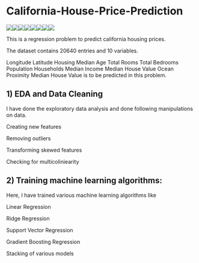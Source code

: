 # California-House-Price-Prediction

[![](https://sourcerer.io/fame/Swarupa567/Swarupa567/Housing-Price-Prediction-using-Regression/images/0)](https://sourcerer.io/fame/Swarupa567/Swarupa567/Housing-Price-Prediction-using-Regression/links/0)[![](https://sourcerer.io/fame/Swarupa567/Swarupa567/Housing-Price-Prediction-using-Regression/images/1)](https://sourcerer.io/fame/Swarupa567/Swarupa567/Housing-Price-Prediction-using-Regression/links/1)[![](https://sourcerer.io/fame/Swarupa567/Swarupa567/Housing-Price-Prediction-using-Regression/images/2)](https://sourcerer.io/fame/Swarupa567/Swarupa567/Housing-Price-Prediction-using-Regression/links/2)[![](https://sourcerer.io/fame/Swarupa567/Swarupa567/Housing-Price-Prediction-using-Regression/images/3)](https://sourcerer.io/fame/Swarupa567/Swarupa567/Housing-Price-Prediction-using-Regression/links/3)[![](https://sourcerer.io/fame/Swarupa567/Swarupa567/Housing-Price-Prediction-using-Regression/images/4)](https://sourcerer.io/fame/Swarupa567/Swarupa567/Housing-Price-Prediction-using-Regression/links/4)[![](https://sourcerer.io/fame/Swarupa567/Swarupa567/Housing-Price-Prediction-using-Regression/images/5)](https://sourcerer.io/fame/Swarupa567/Swarupa567/Housing-Price-Prediction-using-Regression/links/5)[![](https://sourcerer.io/fame/Swarupa567/Swarupa567/Housing-Price-Prediction-using-Regression/images/6)](https://sourcerer.io/fame/Swarupa567/Swarupa567/Housing-Price-Prediction-using-Regression/links/6)[![](https://sourcerer.io/fame/Swarupa567/Swarupa567/Housing-Price-Prediction-using-Regression/images/7)](https://sourcerer.io/fame/Swarupa567/Swarupa567/Housing-Price-Prediction-using-Regression/links/7)


This is a regression problem to predict california housing prices.

The dataset contains 20640 entries and 10 variables.

Longitude
Latitude
Housing Median Age
Total Rooms
Total Bedrooms
Population
Households
Median Income
Median House Value
Ocean Proximity
Median House Value is to be predicted in this problem.


## 1) EDA and Data Cleaning
I have done the exploratory data analysis and done following manipulations on data.

Creating new features

Removing outliers

Transforming skewed features

Checking for multicoliniearity

## 2) Training machine learning algorithms:
Here, I have trained various machine learning algorithms like

Linear Regression

Ridge Regression

Support Vector Regression

Gradient Boosting Regression

Stacking of various models

